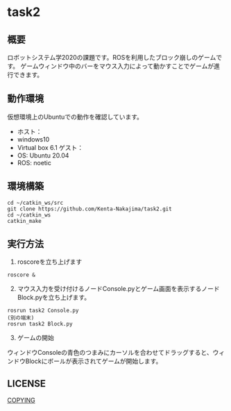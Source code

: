 # task2

## 概要
ロボットシステム学2020の課題です。ROSを利用したブロック崩しのゲームです。
ゲームウィンドウ中のバーをマウス入力によって動かすことでゲームが進行できます。

## 動作環境
仮想環境上のUbuntuでの動作を確認しています。
- ホスト：
- windows10
- Virtual box 6.1
ゲスト：
- OS: Ubuntu 20.04
- ROS: noetic

## 環境構築
```
cd ~/catkin_ws/src
git clone https://github.com/Kenta-Nakajima/task2.git
cd ~/catkin_ws
catkin_make
```

## 実行方法
1. roscoreを立ち上げます
```
roscore &
```

2. マウス入力を受け付けるノードConsole.pyとゲーム画面を表示するノードBlock.pyを立ち上げます。
```
rosrun task2 Console.py
(別の端末)
rosrun task2 Block.py
```

3. ゲームの開始

ウィンドウConsoleの青色のつまみにカーソルを合わせてドラッグすると、ウィンドウBlockにボールが表示されてゲームが開始します。

## LICENSE
[COPYING](https://github.com/Kenta-Nakajima/task2/blob/main/COPYING)
